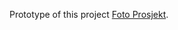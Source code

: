 
Prototype of this project [Foto Prosjekt](https://www.figma.com/file/p56U5cYFWWW93VdpWjKgA3/Foto-prosjekt?node-id=0%3A1).
